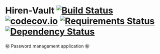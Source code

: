 # Hiren-Vault [![Build Status](https://travis-ci.org/pyprism/Hiren-Password.svg?branch=master)](https://travis-ci.org/pyprism/Hiren-Password) [![codecov.io](https://codecov.io/github/pyprism/Hiren-Pass/coverage.svg?branch=master)](https://codecov.io/github/pyprism/Hiren-Pass?branch=master) [![Requirements Status](https://requires.io/github/pyprism/Hiren-Pass/requirements.svg?branch=master)](https://requires.io/github/pyprism/Hiren-Pass/requirements/?branch=master) [![Dependency Status](https://dependencyci.com/github/pyprism/Hiren-Pass/badge)](https://dependencyci.com/github/pyprism/Hiren-Pass)
:secret: Password management application :secret:
